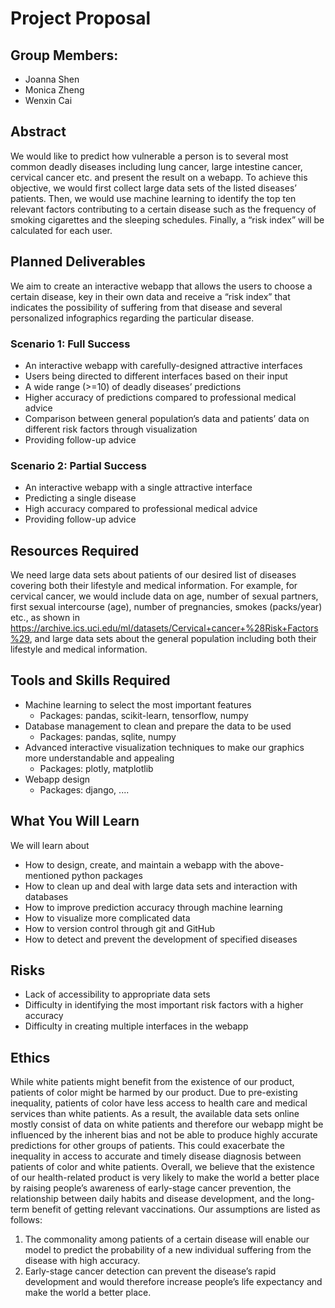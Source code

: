 # Project Proposal

## Group Members:
- Joanna Shen
- Monica Zheng
- Wenxin Cai

## Abstract
We would like to predict how vulnerable a person is to several most common deadly diseases including lung cancer, large intestine cancer, cervical cancer etc. and present the result on a webapp. To achieve this objective, we would first collect large data sets of the listed diseases’ patients. Then, we would use machine learning to identify the top ten relevant factors contributing to a certain disease such as the frequency of smoking cigarettes and the sleeping schedules. Finally, a “risk index” will be calculated for each user.

## Planned Deliverables
We aim to create an interactive webapp that allows the users to choose a certain disease, key in their own data and receive a “risk index” that indicates the possibility of suffering from that disease and several personalized infographics regarding the particular disease.

### Scenario 1: Full Success
* An interactive webapp with carefully-designed attractive interfaces
* Users being directed to different interfaces based on their input
* A wide range (>=10) of deadly diseases’ predictions
* Higher accuracy of predictions compared to professional medical advice
* Comparison between general population’s data and patients’ data on different risk factors through visualization
* Providing follow-up advice

### Scenario 2: Partial Success
* An interactive webapp with a single attractive interface
* Predicting a single disease 
* High accuracy compared to professional medical advice
* Providing follow-up advice

## Resources Required
We need large data sets about patients of our desired list of diseases covering both their lifestyle and medical information. For example, for cervical cancer, we would include data on age, number of sexual partners, first sexual intercourse (age), number of pregnancies, smokes (packs/year) etc., as shown in https://archive.ics.uci.edu/ml/datasets/Cervical+cancer+%28Risk+Factors%29, and large data sets about the general population including both their lifestyle and medical information.

## Tools and Skills Required
- Machine learning to select the most important features
    - Packages: pandas, scikit-learn, tensorflow, numpy
- Database management to clean and prepare the data to be used
    - Packages: pandas,  sqlite, numpy
- Advanced interactive visualization techniques to make our graphics more understandable and appealing
    - Packages: plotly, matplotlib
- Webapp design
    - Packages: django, ....

## What You Will Learn
We will learn about
* How to design, create, and maintain a webapp with the above-mentioned python packages
* How to clean up and deal with large data sets and interaction with databases
* How to improve prediction accuracy through machine learning
* How to visualize more complicated data
* How to version control through git and GitHub
* How to detect and prevent the development of specified diseases

## Risks
- Lack of accessibility to appropriate data sets
- Difficulty in identifying the most important risk factors with a higher accuracy
- Difficulty in creating multiple interfaces in the webapp

## Ethics
While white patients might benefit from the existence of our product, patients of color might be harmed by our product. Due to pre-existing inequality, patients of color have less access to health care and medical services than white patients. As a result, the available data sets online mostly consist of data on white patients and therefore our webapp might be influenced by the inherent bias and not be able to produce highly accurate predictions for other groups of patients. This could exacerbate the inequality in access to accurate and timely disease diagnosis between patients of color and white patients. 
Overall, we believe that the existence of our health-related product is very likely to make the world a better place by raising people’s awareness of early-stage cancer prevention, the relationship between daily habits and disease development, and the long-term benefit of getting relevant vaccinations. Our assumptions are listed as follows:
1. The commonality among patients of a certain disease will enable our model to predict the probability of a new individual suffering from the disease with high accuracy.
2. Early-stage cancer detection can prevent the disease’s rapid development and would therefore increase people’s life expectancy and make the world a better place.
